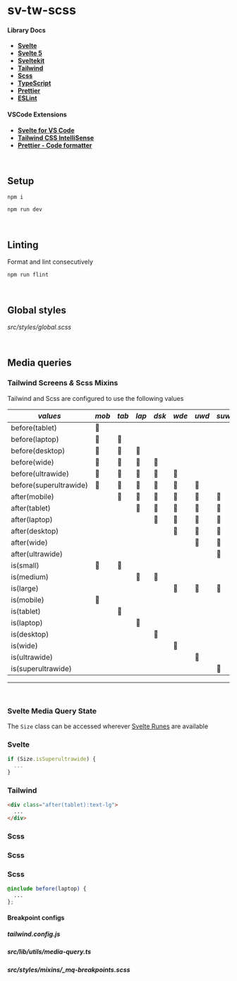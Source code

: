 # **sv-tw-scss**

#### **Library Docs**

- **[Svelte](https://svelte.dev/docs/introduction)**
- **[Svelte 5](https://svelte-5-preview.vercel.app/docs/introduction)**
- **[Sveltekit](https://kit.svelte.dev/docs/introduction)**
- **[Tailwind](https://tailwindcss.com/docs/installation)**
- **[Scss](https://sass-lang.com/documentation/syntax)**
- **[TypeScript](https://www.typescriptlang.org/docs/)**
- **[Prettier](https://prettier.io/docs/en/index.html)**
- **[ESLint](https://eslint.org/docs/latest/)**

#### **VSCode Extensions**

- [**Svelte for VS Code**](https://marketplace.visualstudio.com/items?itemName=svelte.svelte-vscode)
- [**Tailwind CSS IntelliSense**](https://marketplace.visualstudio.com/items?itemName=bradlc.vscode-tailwindcss)
- [**Prettier - Code formatter**](https://marketplace.visualstudio.com/items?itemName=esbenp.prettier-vscode)

<br />

## **Setup**

`npm i`

`npm run dev`

<br />

## **Linting**

Format and lint consecutively

`npm run flint`

<br />

## **Global styles**

*src/styles/global.scss*

<br />

## **Media queries**

### **Tailwind Screens** ***&*** **Scss Mixins**

Tailwind and Scss are configured to use the following values

|*values*                  | *mob* | *tab* | *lap* | *dsk* | *wde* | *uwd* | *suw* |
|------------------------|-----|-----|-----|-----|-----|-----|-----|
| before(tablet)         | 🔵   |     |     |     |     |     |     |
| before(laptop)         | 🔵   | 🔵   |     |     |     |     |     |
| before(desktop)        | 🔵   | 🔵   | 🔵   |     |     |     |     |
| before(wide)           | 🔵   | 🔵   | 🔵   | 🔵   |     |     |     |
| before(ultrawide)      | 🔵   | 🔵   | 🔵   | 🔵   | 🔵   |     |     |
| before(superultrawide) | 🔵   | 🔵   | 🔵   | 🔵   | 🔵   | 🔵   |     |
| after(mobile)          |     | 🔵   | 🔵   | 🔵   | 🔵   | 🔵   | 🔵   |
| after(tablet)          |     |     | 🔵   | 🔵   | 🔵   | 🔵   | 🔵   |
| after(laptop)          |     |     |     | 🔵   | 🔵   | 🔵   | 🔵   |
| after(desktop)         |     |     |     |     | 🔵   | 🔵   | 🔵   |
| after(wide)            |     |     |     |     |     | 🔵   | 🔵   |
| after(ultrawide)       |     |     |     |     |     |     | 🔵   |
| is(small)              | 🔵   | 🔵   |     |     |     |     |     |
| is(medium)             |     |     | 🔵   | 🔵   |     |     |     |
| is(large)              |     |     |     |     | 🔵   | 🔵   | 🔵   |
| is(mobile)             | 🔵   |     |     |     |     |     |     |
| is(tablet)             |     | 🔵   |     |     |     |     |     |
| is(laptop)             |     |     | 🔵   |     |     |     |     |
| is(desktop)            |     |     |     | 🔵   |     |     |     |
| is(wide)               |     |     |     |     | 🔵   |     |     |
| is(ultrawide)          |     |     |     |     |     | 🔵   |     |
| is(superultrawide)     |     |     |     |     |     |     | 🔵   |
___

<br />

### **Svelte Media Query State**

The `Size` class can be accessed wherever [Svelte Runes](https://svelte.dev/blog/runes) are available   

### **Svelte**
```ts
if (Size.isSuperultrawide) {
  ...
}
```

### **Tailwind**
```html
<div class="after(tablet):text-lg">
  ...
</div>
  ```

  ### **Scss**
  ### **Scss**

### **Scss**

```scss
@include before(laptop) {
  ...
};
```

#### **Breakpoint configs**  
##### *tailwind.config.js*  
##### *src/lib/utils/media-query.ts*  
##### *src/styles/mixins/_mq-breakpoints.scss*  
